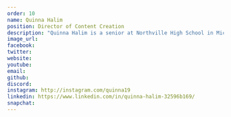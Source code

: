 ```yaml
---
order: 10
name: Quinna Halim
position: Director of Content Creation
description: "Quinna Halim is a senior at Northville High School in Michigan. At HAX, she is co-director of the Content Creation Team, where she oversees creation of guides and other HAXathon materials, along with serving as a member of Outreach. She is passionate about wielding tech for social good and hopes to explore her interests in computer science, urban planning, and entrepreneurship to create the future of mobility and explore new ways to connect physical/digital communities. Outside of HAX, you can find her writing for publications, nerding out over public transit and travel guides, crying over code, and obsessing over milk alternatives (not necessarily in that order)."
image_url: 
facebook: 
twitter: 
website: 
youtube: 
email: 
github: 
discord: 
instagram: http://instagram.com/quinna19
linkedin: https://www.linkedin.com/in/quinna-halim-32596b169/
snapchat: 
---
```

